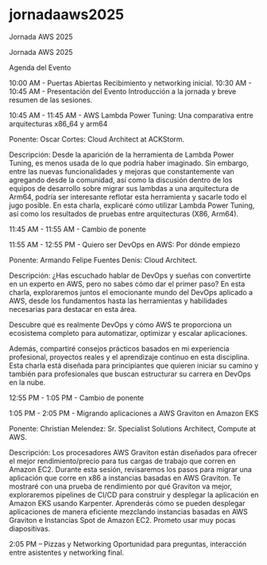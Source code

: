 # jornadaaws2025
Jornada AWS 2025

Jornada AWS 2025

Agenda del Evento

10:00 AM - Puertas Abiertas Recibimiento y networking inicial.
10:30 AM - 10:45 AM - Presentación del Evento Introducción a la jornada y breve resumen de las sesiones.

10:45 AM - 11:45 AM - AWS Lambda Power Tuning: Una comparativa entre arquitecturas x86_64 y arm64

Ponente: Oscar Cortes: Cloud Architect at ACKStorm.

Descripción:
Desde la aparición de la herramienta de Lambda Power Tuning, es menos usada de lo que podría haber imaginado. Sin embargo, entre las nuevas funcionalidades y mejoras que constantemente van agregando desde la comunidad, así como la discusión dentro de los equipos de desarrollo sobre migrar sus lambdas a una arquitectura de Arm64, podría ser interesante reflotar esta herramienta y sacarle todo el jugo posible. En esta charla, explicaré cómo utilizar Lambda Power Tuning, así como los resultados de pruebas entre arquitecturas (X86, Arm64).

11:45 AM - 11:55 AM - Cambio de ponente

11:55 AM - 12:55 PM - Quiero ser DevOps en AWS: Por dónde empiezo

Ponente: Armando Felipe Fuentes Denis: Cloud Architect.

Descripción:
¿Has escuchado hablar de DevOps y sueñas con convertirte en un experto en AWS, pero no sabes cómo dar el primer paso? En esta charla, exploraremos juntos el emocionante mundo del DevOps aplicado a AWS, desde los fundamentos hasta las herramientas y habilidades necesarias para destacar en esta área.

Descubre qué es realmente DevOps y cómo AWS te proporciona un ecosistema completo para automatizar, optimizar y escalar aplicaciones.

Además, compartiré consejos prácticos basados en mi experiencia profesional, proyectos reales y el aprendizaje continuo en esta disciplina. Esta charla está diseñada para principiantes que quieren iniciar su camino y también para profesionales que buscan estructurar su carrera en DevOps en la nube.


12:55 PM - 1:05 PM - Cambio de ponente

1:05 PM - 2:05 PM - Migrando aplicaciones a AWS Graviton en Amazon EKS

Ponente: Christian Melendez: Sr. Specialist Solutions Architect, Compute at AWS.


Descripción:
Los procesadores AWS Graviton están diseñados para ofrecer el mejor rendimiento/precio para tus cargas de trabajo que corren en Amazon EC2. Durante esta sesión, revisaremos los pasos para migrar una aplicación que corre en x86 a instancias basadas en AWS Graviton. Te mostraré con una prueba de rendimiento por qué Graviton va mejor, exploraremos pipelines de CI/CD para construir y desplegar la aplicación en Amazon EKS usando Karpenter. Aprenderás cómo se pueden desplegar aplicaciones de manera eficiente mezclando instancias basadas en AWS Graviton e Instancias Spot de Amazon EC2. Prometo usar muy pocas diapositivas.

2:05 PM – Pizzas y Networking Oportunidad para preguntas, interacción entre asistentes y networking final.
